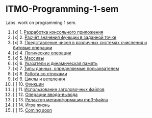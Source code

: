 # ITMO-Programming-1-sem
Labs. work on programming 1 sem.

1. [x] 1. [Разработка консольного приложения](#)
2. [x] 2. [Расчёт значения функции в заданной точке](#)
3. [x] 3. [Представление чисел в различных системах счисления и битовые операции](#)
4. [x] 4. [Логические операции](#)
5. [x] 5. [Массивы](#)
6. [x] 6. [Указатели и динамическая память](#)
7. [x] 7. [Типы данных, определяемые пользователем](#)
8. [x] 8. [Работа со строками](#)
9. [x] 9. [Циклы и ветвления](#)
10. [ ] 10. [Функции](#)
11. [ ] 11. [Использование заголовочных файлов](#)
12. [ ] 12. [Операции ввода-вывода](#)
13. [ ] 13. [Редактор метаинформации mp3-файла](#)
14. [ ] 14. [Игра жизнь](#)
15. [ ] 15. [Coming soon](#)
